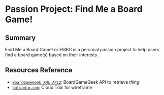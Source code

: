 # Passion Project: Find Me a Board Game!

## Summary
Find Me a Board Game! or FMBG is a personal passion project to help users find a board game(s) based on their interests.

## Resources Reference
* [`BoardGameGeek XML API2`](https://boardgamegeek.com/wiki/page/BGG_XML_API2): BoardGameGeek API to retrieve _thing_
* [`balsamiq.com`](https://balsamiq.com/): Cloud Trial for wireframe
